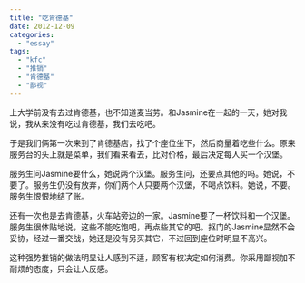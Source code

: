 ```yaml
---
title: "吃肯德基"
date: 2012-12-09
categories: 
  - "essay"
tags: 
  - "kfc"
  - "推销"
  - "肯德基"
  - "鄙视"
---
```


上大学前没有去过肯德基，也不知道麦当劳。和Jasmine在一起的一天，她对我说，我从来没有吃过肯德基，我们去吃吧。

于是我们俩第一次来到了肯德基店，找了个座位坐下，然后商量着吃些什么。原来服务台的头上就是菜单，我们看来看去，比对价格，最后决定每人买一个汉堡。

服务生问Jasmine要什么，她说两个汉堡。服务生问，还要点其他的吗。她说，不要了。服务生仍没有放弃，你们两个人只要两个汉堡，不喝点饮料。她说，不要。服务生恨恨地结了账。

还有一次也是去肯德基，火车站旁边的一家。Jasmine要了一杯饮料和一个汉堡。服务生很体贴地说，这些不能吃饱吧，再点些其它的吧。抠门的Jasmine显然不会妥协，经过一番交战，她还是没有另买其它，不过回到座位时明显不高兴。

这种强势推销的做法明显让人感到不适，顾客有权决定如何消费。你采用鄙视加不耐烦的态度，只会让人反感。
